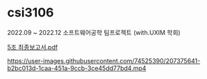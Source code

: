 # csi3106
2022.09 ~ 2022.12 소프트웨어공학 팀프로젝트 (with.UXIM 학회)

[5조 최종보고서.pdf](https://github.com/kimym56/csi3106/files/10219488/5.pdf)


https://user-images.githubusercontent.com/74525390/207375641-b2bc013d-1caa-451a-9ccb-3ce45dd77bd4.mp4

